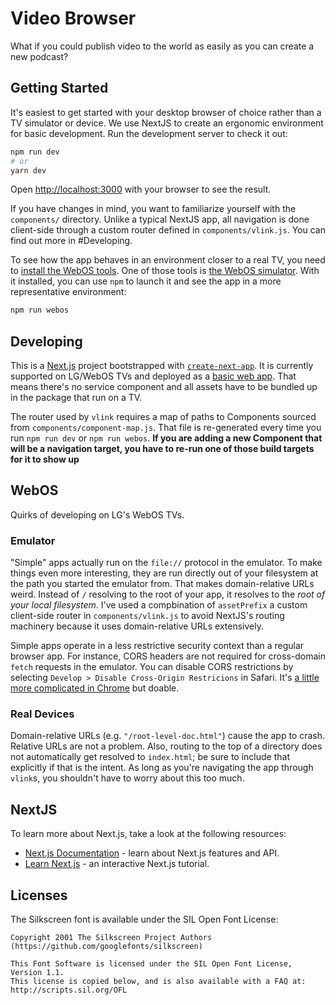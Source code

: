 # Video Browser
What if you could publish video to the world as easily as you can create a new podcast?

## Getting Started
It's easiest to get started with your desktop browser of choice rather than a TV simulator or device.
We use NextJS to create an ergonomic environment for basic development.
Run the development server to check it out:

```bash
npm run dev
# or
yarn dev
```

Open [http://localhost:3000](http://localhost:3000) with your browser to see the result.

If you have changes in mind, you want to familiarize yourself with the `components/` directory.
Unlike a typical NextJS app, all navigation is done client-side through a custom router defined in `components/vlink.js`.
You can find out more in #Developing.

To see how the app behaves in an environment closer to a real TV, you need to [install the WebOS tools](https://webostv.developer.lge.com/develop/getting-started/developer-workflow).
One of those tools is [the WebOS simulator](https://webostv.developer.lge.com/develop/tools/simulator-introduction).
With it installed, you can use `npm` to launch it and see the app in a more representative environment:

```bash
npm run webos
```

## Developing
This is a [Next.js](https://nextjs.org/) project bootstrapped with [`create-next-app`](https://github.com/vercel/next.js/tree/canary/packages/create-next-app).
It is currently supported on LG/WebOS TVs and deployed as a [basic web app](https://webostv.developer.lge.com/develop/getting-started/web-app-types#basic-web-app).
That means there's no service component and all assets have to be bundled up in the package that run on a TV.

The router used by `vlink` requires a map of paths to Components sourced from `components/component-map.js`.
That file is re-generated every time you run `npm run dev` or `npm run webos`.
**If you are adding a new Component that will be a navigation target, you have to re-run one of those build targets for it to show up**

## WebOS
Quirks of developing on LG's WebOS TVs.

### Emulator
"Simple" apps actually run on the `file://` protocol in the emulator. To make things even more interesting, they are run directly out of your filesystem at the path you started the emulator from. That makes domain-relative URLs weird. Instead of `/` resolving to the root of your app, it resolves to the _root of your local filesystem_. I've used a compbination of `assetPrefix` a custom client-side router in `components/vlink.js` to avoid NextJS's routing machinery because it uses domain-relative URLs extensively.

Simple apps operate in a less restrictive security context than a regular browser app. For instance, CORS headers are not required for cross-domain `fetch` requests in the emulator.
You can disable CORS restrictions by selecting `Develop > Disable Cross-Origin Restricions` in Safari.
It's [a little more complicated in Chrome](https://stackoverflow.com/questions/3102819/disable-same-origin-policy-in-chrome) but doable.

### Real Devices
Domain-relative URLs (e.g. `"/root-level-doc.html"`) cause the app to crash. Relative URLs are not a problem. Also, routing to the top of a directory does not automatically get resolved to `index.html`; be sure to include that explicitly if that is the intent. As long as you're navigating the app through `vlink`s, you shouldn't have to worry about this too much.

## NextJS

To learn more about Next.js, take a look at the following resources:

- [Next.js Documentation](https://nextjs.org/docs) - learn about Next.js features and API.
- [Learn Next.js](https://nextjs.org/learn) - an interactive Next.js tutorial.

## Licenses
The Silkscreen font is available under the SIL Open Font License:
```
Copyright 2001 The Silkscreen Project Authors (https://github.com/googlefonts/silkscreen)

This Font Software is licensed under the SIL Open Font License, Version 1.1.
This license is copied below, and is also available with a FAQ at:
http://scripts.sil.org/OFL
```
